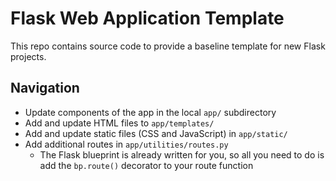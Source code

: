 # Flask Web Application Template

This repo contains source code to provide a baseline template for new Flask projects.

## Navigation

* Update components of the app in the local `app/` subdirectory
* Add and update HTML files to `app/templates/`
* Add and update static files (CSS and JavaScript) in `app/static/`
* Add additional routes in `app/utilities/routes.py`
  * The Flask blueprint is already written for you, so all you need to do is add the `bp.route()` decorator to your route function